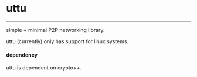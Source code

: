 # uttu
---
simple + minimal P2P networking library.

uttu (currently) only has support for linux systems.

#### dependency
uttu is dependent on crypto++.
